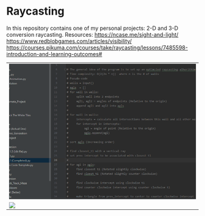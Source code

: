 # Raycasting

In this repository contains one of my personal projects: 2-D and 3-D conversion raycasting.
Resources:
https://ncase.me/sight-and-light/
https://www.redblobgames.com/articles/visibility/
https://courses.pikuma.com/courses/take/raycasting/lessons/7485598-introduction-and-learning-outcomes#

<table>
  <tr>
    <td><img align="center" src="2D Raycast.gif"></td>
  </tr>
  <tr>
    <td><img align="center" src="2.5D Raycast.gif"></td>
  </tr>
</table>
